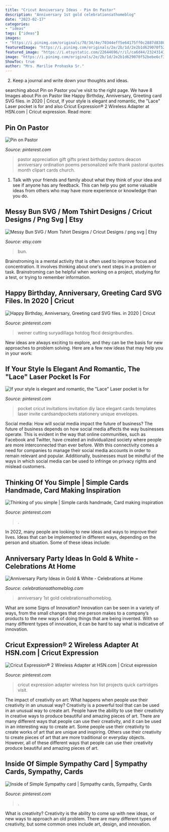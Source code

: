 ```yaml
---
title: "Cricut Anniversary Ideas - Pin On Pastor"
description: "Anniversary 1st gold celebrationsathomeblog"
date: "2023-02-17"
categories:
- "ideas"
tags: ["ideas"]
images:
- "https://i.pinimg.com/originals/70/34/4e/70344eff5e64175ff0c2887d83800f39.jpg"
featuredImage: "https://i.pinimg.com/originals/2e/2b/1d/2e2b1d629070f52bebe6cf397b12ee7b.jpg"
featured_image: "https://i.etsystatic.com/22644696/r/il/ca6d44/2324314360/il_794xN.2324314360_dzf1.jpg"
image: "https://i.pinimg.com/originals/2e/2b/1d/2e2b1d629070f52bebe6cf397b12ee7b.jpg"
ShowToc: true
author: "Mrs. Marilie Prohaska Sr."
---
```



2. Keep a journal and write down your thoughts and ideas.

	

		
searching about Pin on Pastor you've visit to the right page. We have 8 Images about Pin on Pastor like Happy Birthday, Anniversary, Greeting card SVG files. in 2020 | Cricut, If your style is elegant and romantic, the &quot;Lace&quot; Laser pocket is for and also Cricut Expression® 2 Wireless Adapter at HSN.com | Cricut expression. Read more:
		
    
## Pin On Pastor

<img loading=lazy src="https://i.pinimg.com/736x/76/d8/bd/76d8bd6ec3783491071dcf6385cd0e39--pastor-appreciation-gifts-gifts-for-pastors.jpg" onerror="this.onerror=null;this.src='https://tse2.mm.bing.net/th?id=OIP.VSN5wQRW-mqjv6kPqfXt3gHaIg&amp;pid=15.1';" alt="Pin on Pastor">

_Source: pinterest.com_

>pastor appreciation gift gifts priest birthday pastors deacon anniversary ordination poems personalized wife thank pastoral quotes month clipart cards church. 

	

1. Talk with your friends and family about what they think of your idea and see if anyone has any feedback. This can help you get some valuable ideas from others who may have more experience or knowledge than you do.

    
## Messy Bun SVG / Mom Tshirt Designs / Cricut Designs / Png Svg | Etsy

<img loading=lazy src="https://i.etsystatic.com/22644696/r/il/ca6d44/2324314360/il_794xN.2324314360_dzf1.jpg" onerror="this.onerror=null;this.src='https://tse4.mm.bing.net/th?id=OIP.cC5gaiZRZwbx64DRPYm0HQHaG-&amp;pid=15.1';" alt="Messy Bun SVG / Mom Tshirt Designs / Cricut Designs / png svg | Etsy">

_Source: etsy.com_

>bun. 

	

Brainstroming is a mental activity that is often used to improve focus and concentration. It involves thinking about one's next steps in a problem or task. Brainstroming can be helpful when working on a project, studying for a test, or trying to remember information.

    
## Happy Birthday, Anniversary, Greeting Card SVG Files. In 2020 | Cricut

<img loading=lazy src="https://i.pinimg.com/736x/d8/19/db/d819db44508ae3acaa82aaa00825827b.jpg" onerror="this.onerror=null;this.src='https://tse4.mm.bing.net/th?id=OIP.pa5xhSN-eWVafh-eav19cwHaE8&amp;pid=15.1';" alt="Happy Birthday, Anniversary, Greeting card SVG files. in 2020 | Cricut">

_Source: pinterest.com_

>weiner cutting suryadillaga hotdog fbcd designbundles. 

	

New ideas are always exciting to explore, and they can be the basis for new approaches to problem solving. Here are a few new ideas that may help you in your work: 

    
## If Your Style Is Elegant And Romantic, The &quot;Lace&quot; Laser Pocket Is For

<img loading=lazy src="https://i.pinimg.com/originals/70/34/4e/70344eff5e64175ff0c2887d83800f39.jpg" onerror="this.onerror=null;this.src='https://tse2.mm.bing.net/th?id=OIP.SSslacZl97xGOGQta1WznwHaLG&amp;pid=15.1';" alt="If your style is elegant and romantic, the &quot;Lace&quot; Laser pocket is for">

_Source: pinterest.com_

>pocket cricut invitations invitation diy lace elegant cards templates laser invite cardsandpockets stationery unique envelopes. 

	

Social media: How will social media impact the future of business?
The future of business depends on how social media affects the way businesses operate. This is evident in the way that online communities, such as Facebook and Twitter, have created an individualized society where people are more interconnected than ever before. With this connectivity comes a need for companies to manage their social media accounts in order to remain relevant and popular. Additionally, businesses must be mindful of the ways in which social media can be used to infringe on privacy rights and mislead customers.

    
## Thinking Of You Simple | Simple Cards Handmade, Card Making Inspiration

<img loading=lazy src="https://i.pinimg.com/originals/2e/2b/1d/2e2b1d629070f52bebe6cf397b12ee7b.jpg" onerror="this.onerror=null;this.src='https://tse3.mm.bing.net/th?id=OIP.HL-qtuW2SXQonvKZuFlWbwHaJ4&amp;pid=15.1';" alt="Thinking of you simple | Simple cards handmade, Card making inspiration">

_Source: pinterest.com_

>. 

	

In 2022, many people are looking to new ideas and ways to improve their lives. Ideas that can be implemented in different ways, depending on the person and situation. Some of these ideas include: 

    
## Anniversary Party Ideas In Gold &amp; White - Celebrations At Home

<img loading=lazy src="https://celebrationsathomeblog.com/wp-content/uploads/2016/09/anniversary-party-3.jpg" onerror="this.onerror=null;this.src='https://tse3.mm.bing.net/th?id=OIP.o_5mzlu0T8k5nqsTbpEwWgHaLH&amp;pid=15.1';" alt="Anniversary Party Ideas in Gold &amp; White - Celebrations at Home">

_Source: celebrationsathomeblog.com_

>anniversary 1st gold celebrationsathomeblog. 

	

What are some Signs of Innovation?
Innovation can be seen in a variety of ways, from the small changes that one person makes to a company’s products to the new ways of doing things that are being invented. With so many different types of innovation, it can be hard to say what is indicative of innovation.

    
## Cricut Expression® 2 Wireless Adapter At HSN.com | Cricut Expression

<img loading=lazy src="https://i.pinimg.com/736x/f1/04/4d/f1044dfd40d55988de2c178123cc00f3--cricut-expression--cricut-explore.jpg" onerror="this.onerror=null;this.src='https://tse4.mm.bing.net/th?id=OIP.lVbW1WC01cYfHz1zPyk-ZQHaHa&amp;pid=15.1';" alt="Cricut Expression® 2 Wireless Adapter at HSN.com | Cricut expression">

_Source: pinterest.com_

>cricut expression adapter wireless hsn list projects quick cartridges visit. 

	

The impact of creativity on art: What happens when people use their creativity in an unusual way?
Creativity is a powerful tool that can be used in an unusual way to create art. People have the ability to use their creativity in creative ways to produce beautiful and amazing pieces of art. There are many different ways that people can use their creativity, and it can be used in an interesting way to create art. Some people use their creativity to create works of art that are unique and inspiring. Others use their creativity to create pieces of art that are more traditional or everyday objects. However, all of these different ways that people can use their creativity produce beautiful and amazing pieces of art.

    
## Inside Of Simple Sympathy Card | Sympathy Cards, Sympathy, Cards

<img loading=lazy src="https://i.pinimg.com/736x/54/11/4c/54114cb43abb8d8425b9f5dc6157fc05.jpg" onerror="this.onerror=null;this.src='https://tse3.mm.bing.net/th?id=OIP.JtbmlCSA-GiJYX7OWuFfVQHaJ6&amp;pid=15.1';" alt="Inside of Simple Sympathy card | Sympathy cards, Sympathy, Cards">

_Source: pinterest.com_

>. 

	

What is creativity?
Creativity is the ability to come up with new ideas, or new ways to approach an old problem. There are many different types of creativity, but some common ones include art, design, and innovation.

